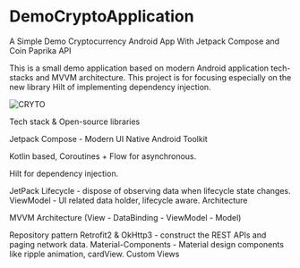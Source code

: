# DemoCryptoApplication
A Simple Demo Cryptocurrency Android App With Jetpack Compose and Coin Paprika API 


This is a small demo application based on modern Android application tech-stacks and MVVM architecture.
This project is for focusing especially on the new library Hilt of implementing dependency injection.


![CRYTO](https://user-images.githubusercontent.com/48213736/134566591-d1a83c4a-64de-4f27-89dd-c7ee0cf2a527.jpg)






Tech stack & Open-source libraries

Jetpack Compose - Modern UI Native Android Toolkit


Kotlin based, Coroutines + Flow for asynchronous.


Hilt for dependency injection.

JetPack
Lifecycle - dispose of observing data when lifecycle state changes.
ViewModel - UI related data holder, lifecycle aware.
Architecture

MVVM Architecture (View - DataBinding - ViewModel - Model)

Repository pattern
Retrofit2 & OkHttp3 - construct the REST APIs and paging network data.
Material-Components - Material design components like ripple animation, cardView.
Custom Views
